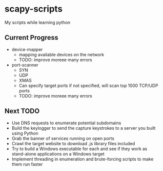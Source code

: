 # scapy-scripts
My scripts while learning python

## Current Progress

- device-mapper
    - mapping available devices on the network
    - TODO: improve moreee many errors
- port-scanner
    - SYN
    - UDP
    - XMAS
    - Can specify target ports if not specified, will scan top 1000 TCP/UDP ports
    - TODO: improve moreee many errors

## Next TODO
- Use DNS requests to enumerate potential subdomains
- Build the keylogger to send the capture keystrokes to a server you built using Python
- Grab the banner of services running on open ports
- Crawl the target website to download .js library files included
- Try to build a Windows executable for each and see if they work as stand-alone applications on a Windows target
- Implement threading in enumeration and brute-forcing scripts to make them run faster

